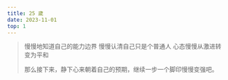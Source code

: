 ```yaml
---
title: 25 歲
date: 2023-11-01
top: 1
---
```


> 慢慢地知道自己的能力边界
> 慢慢认清自己只是个普通人
> 心态慢慢从激进转变为平和
>
> 那么接下来，静下心来朝着自己的预期，继续一步一个脚印慢慢变强吧。